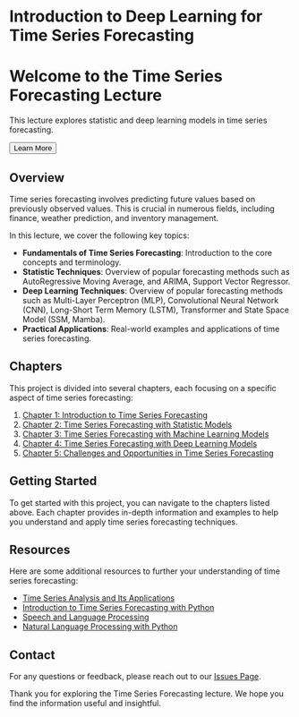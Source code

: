 # Introduction to Deep Learning for Time Series Forecasting


<div class="hero" style="background-image: url('/assets/images/background.jpg');">
  <div class="overlay">
    <h1>Welcome to the Time Series Forecasting Lecture</h1>
    <p>This lecture explores statistic and deep learning models in time series forecasting.</p>
    <button onclick="scrollToSection('overview')">Learn More</button>
  </div>
</div>

## Overview
<a name="overview"></a>
Time series forecasting involves predicting future values based on previously observed values. This is crucial in numerous fields, including finance, weather prediction, and inventory management. 

In this lecture, we cover the following key topics:

- **Fundamentals of Time Series Forecasting**: Introduction to the core concepts and terminology.
- **Statistic Techniques**: Overview of popular forecasting methods such as AutoRegressive Moving Average, and ARIMA, Support Vector Regressor.
- **Deep Learning Techniques**: Overview of popular forecasting methods such as Multi-Layer Perceptron (MLP), Convolutional Neural Network (CNN), Long-Short Term Memory (LSTM), Transformer and State Space Model (SSM, Mamba).
- **Practical Applications**: Real-world examples and applications of time series forecasting.

## Chapters

This project is divided into several chapters, each focusing on a specific aspect of time series forecasting:

1. [Chapter 1: Introduction to Time Series Forecasting](/documentation/chapter1/)
2. [Chapter 2: Time Series Forecasting with Statistic Models](/documentation/chapter2/)
3. [Chapter 3: Time Series Forecasting with Machine Learning Models](/documentation/chapter3/)
4. [Chapter 4: Time Series Forecasting with Deep Learning Models](/documentation/chapter4/)
5. [Chapter 5: Challenges and Opportunities in Time Series Forecasting](/documentation/chapter5/)

## Getting Started

To get started with this project, you can navigate to the chapters listed above. Each chapter provides in-depth information and examples to help you understand and apply time series forecasting techniques.

## Resources

Here are some additional resources to further your understanding of time series forecasting:

- [Time Series Analysis and Its Applications](https://www.springer.com/gp/book/9783319524511)
- [Introduction to Time Series Forecasting with Python](https://www.oreilly.com/library/view/introduction-to-time/9781491969274/)
- [Speech and Language Processing](https://web.stanford.edu/~jurafsky/slp3/)
- [Natural Language Processing with Python](https://www.oreilly.com/library/view/natural-language-processing/9780596516499/)

## Contact
For any questions or feedback, please reach out to our [Issues Page](https://github.com/JiangYou2025/JiangYou2025.github.io/issues).

Thank you for exploring the Time Series Forecasting lecture. We hope you find the information useful and insightful.
